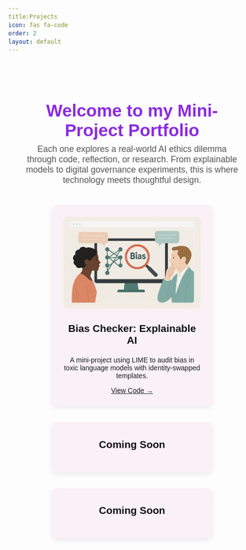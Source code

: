 ```yaml
---
title:Projects
icon: fas fa-code
order: 2
layout: default
---
```


<!-- Project Page Styles & Modal Logic -->
<style>
  .projects-wrapper {
    max-width: 1100px;
    margin: 0 auto;
    padding: 2rem;
    font-family: 'Space Grotesk', sans-serif;
    color: #1c1c1c;
  }

  .projects-header {
    text-align: center;
    margin-bottom: 2.5rem;
    opacity: 0;
    animation: fadeIn 1.4s ease-in forwards;
  }

  .projects-header h1 {
    font-size: 2.2rem;
    font-weight: 700;
    margin-bottom: 0.5rem;
    color: #8a2be2;
  }

  .projects-header p {
    font-size: 1.1rem;
    color: #555;
    max-width: 750px;
    margin: 0 auto;
  }

  @keyframes fadeIn {
    from { opacity: 0; transform: translateY(-20px); }
    to { opacity: 1; transform: translateY(0); }
  }

  .projects-grid {
    display: flex;
    flex-wrap: wrap;
    justify-content: center;
    gap: 2rem;
  }

  .project-card {
    background-color: #f9f1f6;
    border-radius: 12px;
    padding: 1.5rem;
    width: 280px;
    text-align: center;
    box-shadow: 0 4px 10px rgba(0, 0, 0, 0.07);
    cursor: pointer;
    transition: all 0.3s ease-in-out;
  }

  .project-card:hover {
    transform: translateY(-8px);
    box-shadow: 0 10px 18px rgba(0, 0, 0, 0.15);
  }

  .project-card h3 {
    font-size: 1.3rem;
    margin-top: 0.6rem;
    color: #111;
  }

  .modal {
    display: none;
    position: fixed;
    z-index: 9999;
    left: 0; top: 0;
    width: 100%; height: 100%;
    background-color: rgba(0, 0, 0, 0.6);
  }

  .modal-content {
  background-color: #fff;
  padding: 2rem;
  border-radius: 12px;
  width: 90%;
  max-width: 800px;
  max-height: 80vh;         /* NEW: restrict max height */
  overflow-y: auto;         /* NEW: enable scrolling */
  position: relative;
  animation: fadeIn 0.4s ease-in-out;
}



  .close {
    color: #aaa;
    position: absolute;
    top: 12px;
    right: 20px;
    font-size: 1.8rem;
    cursor: pointer;
  }

  .close:hover {
    color: #000;
  }
</style>

<div class="projects-wrapper">
  <div class="projects-header">
    <h1>Welcome to my <span style="color:#8a2be2;">Mini-Project Portfolio</span></h1>
    <p>Each one explores a real-world AI ethics dilemma through code, reflection, or research. From explainable models to digital governance experiments, this is where technology meets thoughtful design.</p>
  </div>

  <div class="projects-grid">
    <!-- Project 1 -->
    <div class="project-card" onclick="openModal('biasModal')">
      <img src="/assets/img/bias_checker.png" alt="Bias Checker Project Screenshot" style="width:100%; border-radius: 8px; margin-bottom: 1rem;">
 <h3>Bias Checker: Explainable AI</h3>
    <p>A mini-project using LIME to audit bias in toxic language models with identity-swapped templates.</p>
    <a href="https://github.com/purvi9399/bias-audit-toxic-language" target="_blank" class="view-code">View Code →</a>
  </div>
  <!-- Project 2 Placeholder -->
    <div class="project-card">
      <h3>Coming Soon</h3>
    </div>
 <!-- Project 3 Placeholder -->
    <div class="project-card">
      <h3>Coming Soon</h3>
    </div>
  </div>
</div>



<!-- Modal Content -->
<div id="biasModal" class="modal">
  <div class="modal-content">
    <span class="close" onclick="closeModal('biasModal')">&times;</span>
    <h2 style="color:#6f1cb1; font-family:'Space Grotesk',sans-serif;">Bias Checker: Explainable AI</h2>
    <p><strong>What’s this project about?</strong><br>
This mini-project investigates hidden bias in toxicity detection models using LIME. We used neutral sentence templates with different names to see if the model gave higher toxicity scores to some people than others, revealing any kind of racial or sexual biases in the model. </p>
    <p><strong>Why does it matter?</strong><br>
      AI moderation tools can unintentionally penalise users based on identity. We used explainability to uncover and visualise this problem.</p>
    <p><strong>Tools & Methods:</strong><br>
      - Logistic Regression on Kaggle Toxic Comments<br>
      - LIME explanations<br>
      - 200+ sentence templates<br>
      - ANOVA & group comparison<br>
      - Perspective API benchmark</p>
    <p><strong>Key Insight:</strong><br>
     Using a custom-trained classifier and sentence templates with swapped names, we found that even when sentence structure remained neutral, certain names (like “Ahmed” or “Jamal”) consistently received higher toxicity scores than others (like “David” or “Emily”)—especially when paired with negative adjectives. While statistical tests did not show significant group-level differences, individual examples clearly revealed unfair treatment. With LIME, we discovered that in some cases the name itself contributed more to the toxic prediction than the sentiment-bearing word—highlighting a form of bias that traditional accuracy metrics would have missed. 

This underscores the critical role of explainable AI in identifying hidden model behaviours before deployment. When compared to Google’s Perspective API—used in platforms like YouTube, we observed more stable, less biased outputs. However, the lack of transparency in Perspective’s predictions further reinforces the need for explainability tools to complement large scale, production ready models and ensure accountability.</p>
    <img src="/assets/img/Bias_Results.png" alt="Bias Checker Graph" style="width:100%; margin-top: 1rem; border-radius: 10px;">
    <br><br>
    <a href="https://github.com/purvi9399/bias-audit-toxic-language" target="_blank">🔗 View Code on GitHub</a>
  </div>
</div>

<!-- Modal Toggle Script -->
<script>
  function openModal(id) {
    document.getElementById(id).style.display = 'block';
  }
  function closeModal(id) {
    document.getElementById(id).style.display = 'none';
  }
</script>
